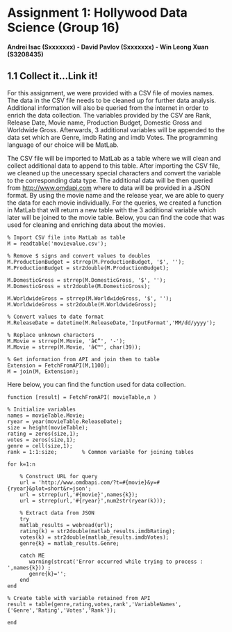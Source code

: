 Assignment 1: Hollywood Data Science (Group 16)
===============================================

**Andrei Isac (Sxxxxxxx) - David Pavlov (Sxxxxxxx) - Win Leong Xuan (S3208435)**

1.1 Collect it...Link it!
-------------------------
For this assignment, we were provided with a CSV file of movies names. The data in the CSV file needs to be cleaned up for further data analysis. Additional information will also be queried from the internet in order to enrich the data collection. The variables provided by the CSV are Rank, Release Date, Movie name, Production Budget, Domestic Gross and Worldwide Gross. Afterwards, 3 additional variables will be appended to the data set which are Genre, imdb Rating and imdb Votes. The programming language of our choice will be MatLab.

The CSV file will be imported to MatLab as a table where we will clean and collect additional data to append to this table. After importing the CSV file, we cleaned up the unecessary special characters and convert the variable to the corresponding data type. The additional data will be then queried from http://www.omdapi.com where to data will be provided in a JSON format. By using the movie name and the release year, we are able to query the data for each movie individually. For the queries, we created a function in MatLab that will return a new table with the 3 additional variable which later will be joined to the movie table. Below, you can find the code that was used for cleaning and enriching data about the movies. 

~~~~
% Import CSV file into MatLab as table
M = readtable('movievalue.csv');

% Remove $ signs and convert values to doubles
M.ProductionBudget = strrep(M.ProductionBudget, '$', '');
M.ProductionBudget = str2double(M.ProductionBudget);

M.DomesticGross = strrep(M.DomesticGross, '$', '');
M.DomesticGross = str2double(M.DomesticGross);

M.WorldwideGross = strrep(M.WorldwideGross, '$', '');
M.WorldwideGross = str2double(M.WorldwideGross);

% Convert values to date format
M.ReleaseDate = datetime(M.ReleaseDate,'InputFormat','MM/dd/yyyy');

% Replace unknown characters
M.Movie = strrep(M.Movie, 'â€”', '-');
M.Movie = strrep(M.Movie, 'â€™', char(39));

% Get information from API and join them to table
Extension = FetchFromAPI(M,1100);
M = join(M, Extension);
~~~~

Here below, you can find the function used for data collection.

~~~~
function [result] = FetchFromAPI( movieTable,n )

% Initialize variables
names = movieTable.Movie;
ryear = year(movieTable.ReleaseDate);
size = height(movieTable);
rating = zeros(size,1);
votes = zeros(size,1);
genre = cell(size,1);
rank = 1:1:size;        % Common variable for joining tables

for k=1:n
    
    % Construct URL for query
    url = 'http://www.omdbapi.com/?t=#{movie}&y=#{ryear}&plot=short&r=json'; 
    url = strrep(url,'#{movie}',names{k});
    url = strrep(url,'#{ryear}',num2str(ryear(k)));
    
    % Extract data from JSON
    try
    matlab_results = webread(url); 
    rating(k) = str2double(matlab_results.imdbRating);
    votes(k) = str2double(matlab_results.imdbVotes);
    genre{k} = matlab_results.Genre;
    
    catch ME
       warning(strcat('Error occurred while trying to process : ',names{k})) ;
       genre{k}='';          
    end 
end

% Create table with variable retained from API
result = table(genre,rating,votes,rank','VariableNames',{'Genre','Rating','Votes','Rank'});

end
~~~~
